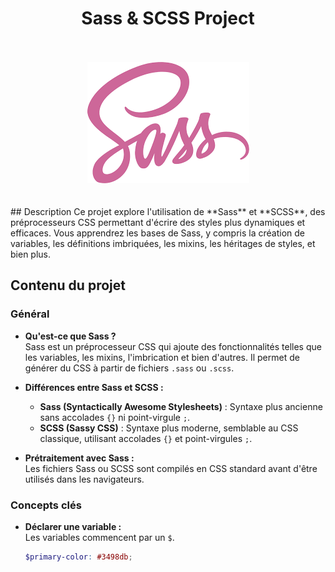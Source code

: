 <h1 align="center">Sass & SCSS Project</h1>
<br><br>
<div align="center">
    <img src="./img/images.png">
</div>
<br><br>
## Description
Ce projet explore l'utilisation de **Sass** et **SCSS**, des préprocesseurs CSS permettant d'écrire des styles plus dynamiques et efficaces. Vous apprendrez les bases de Sass, y compris la création de variables, les définitions imbriquées, les mixins, les héritages de styles, et bien plus.

## Contenu du projet

### Général
- **Qu'est-ce que Sass ?**  
  Sass est un préprocesseur CSS qui ajoute des fonctionnalités telles que les variables, les mixins, l'imbrication et bien d'autres. Il permet de générer du CSS à partir de fichiers `.sass` ou `.scss`.

- **Différences entre Sass et SCSS :**  
  - **Sass (Syntactically Awesome Stylesheets)** : Syntaxe plus ancienne sans accolades `{}` ni point-virgule `;`.  
  - **SCSS (Sassy CSS)** : Syntaxe plus moderne, semblable au CSS classique, utilisant accolades `{}` et point-virgules `;`.

- **Prétraitement avec Sass :**  
  Les fichiers Sass ou SCSS sont compilés en CSS standard avant d'être utilisés dans les navigateurs.

### Concepts clés
- **Déclarer une variable :**  
  Les variables commencent par un `$`.  
  ```scss
  $primary-color: #3498db;

